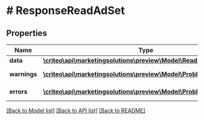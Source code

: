 # # ResponseReadAdSet

## Properties

Name | Type | Description | Notes
------------ | ------------- | ------------- | -------------
**data** | [**\criteo\api\marketingsolutions\preview\Model\ReadModelReadAdSet**](ReadModelReadAdSet.md) |  | [optional]
**warnings** | [**\criteo\api\marketingsolutions\preview\Model\ProblemDetails[]**](ProblemDetails.md) |  | [optional] [readonly]
**errors** | [**\criteo\api\marketingsolutions\preview\Model\ProblemDetails[]**](ProblemDetails.md) |  | [optional] [readonly]

[[Back to Model list]](../../README.md#models) [[Back to API list]](../../README.md#endpoints) [[Back to README]](../../README.md)
